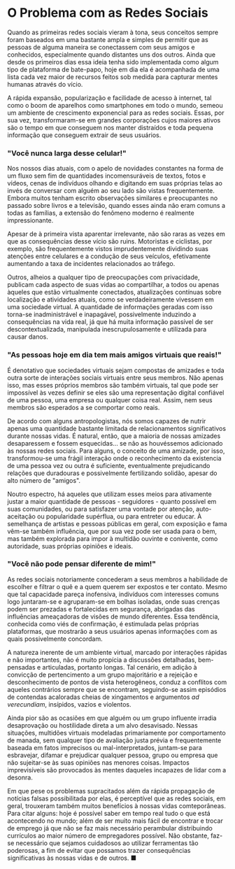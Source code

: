 # O Problema com as Redes Sociais

Quando as primeiras redes sociais vieram à tona, seus conceitos sempre foram baseados
em uma bastante ampla e simples de permitir que as pessoas de alguma maneira se
conectassem com seus amigos e conhecidos, especialmente quando distantes uns dos
outros. Ainda que desde os primeiros dias essa ideia tenha sido implementada como
algum tipo de plataforma de bate-papo, hoje em dia ela é acompanhada de uma lista
cada vez maior de recursos feitos sob medida para capturar mentes humanas através
do vício.

A rápida expansão, popularização e facilidade de acesso à internet, tal como o boom
de aparelhos como smartphones em todo o mundo, semeou um ambiente de crescimento
exponencial para as redes sociais. Essas, por sua vez, transformaram-se em grandes
corporações cujos maiores ativos são o tempo em que conseguem nos manter distraídos
e toda pequena informação que conseguem extrair de seus usuários.

### "Você nunca larga desse celular!"

Nos nossos dias atuais, com o apelo de novidades constantes na forma de um fluxo
sem fim de quantidades incomensuráveis de textos, fotos e vídeos, cenas de indivíduos
olhando e digitando em suas próprias telas ao invés de conversar com alguém ao seu
lado são vistas frequentemente. Embora muitos tenham escrito observações similares
e preocupantes no passado sobre livros e a televisão, quando esses ainda não eram
comuns a todas as famílias, a extensão do fenômeno moderno é realmente impressionante.

Apesar de à primeira vista aparentar irrelevante, não são raras as vezes em que
as consequências desse vício são ruins. Motoristas e ciclistas, por exemplo, são
frequentemente vistos imprudentemente dividindo suas atenções entre celulares e
a condução de seus veículos, efetivamente aumentando a taxa de incidentes relacionados
ao tráfego.

Outros, alheios a qualquer tipo de preocupações com privacidade, publicam cada aspecto
de suas vidas ao compartilhar, a todos ou apenas àqueles que estão virtualmente
conectados, atualizações contínuas sobre localização e atividades atuais, como se
verdadeiramente vivessem em uma sociedade virtual. A quantidade de informações geradas
com isso torna-se inadministrável e inapagável, possivelmente induzindo a consequências
na vida real, já que há muita informação passível de ser descontextualizada, manipulada
inescrupulosamente e utilizada para causar danos.

### "As pessoas hoje em dia tem mais amigos virtuais que reais!"

É denotativo que sociedades virtuais sejam compostas de amizades e toda outra sorte
de interações sociais virtuais entre seus membros. Não apenas isso, mas esses próprios
membros são também virtuais, tal que pode ser impossível às vezes definir se eles
são uma representação digital confiável de uma pessoa, uma empresa ou qualquer coisa
real. Assim, nem seus membros são esperados a se comportar como reais.

De acordo com alguns antropologistas, nós somos capazes de nutrir apenas uma quantidade
bastante limitada de relacionamentos significativos durante nossas vidas. É natural,
então, que a maioria de nossas amizades desaparessem e fossem esquecidas... se não
as houvéssemos adicionado às nossas redes sociais. Para alguns, o conceito de uma
amizade, por isso, transformou-se uma frágil interação onde o reconhecimento da
existencia de uma pessoa vez ou outra é suficiente, eventualmente prejudicando relações
que duradouras e possivelmente fertilizando solidão, apesar do alto número de "amigos".

Noutro espectro, há aqueles que utilizam esses meios para ativamente justar a maior
quantidade de pessoas - seguidores - quanto possível em suas comunidades, ou para
satisfazer uma vontade por atenção, auto-aceitação ou popularidade supérflua, ou
para entreter ou educar. À semelhança de artistas e pessoas públicas em geral, com
exposição e fama vêm-se também influência, que por sua vez pode ser usada para o
bem, mas também explorada para impor à multidão ouvinte e conivente, como autoridade,
suas próprias opiniões e ideais.

### "Você não pode pensar diferente de mim!"

As redes sociais notoriamente concederam a seus membros a habilidade de escolher
e filtrar o quê e a quem querem ser expostos e ter contato. Mesmo que tal capacidade
pareça inofensiva, indivíduos com interesses comuns logo juntaram-se e agruparam-se
em bolhas isoladas, onde suas crenças podem ser prezadas e fortalecidas em segurança,
abrigadas das influências ameaçadoras de visões de mundo diferentes. Essa tendência,
conhecida como viés de confirmação, é estimulada pelas próprias plataformas, que
mostrarão a seus usuários apenas informações com as quais possivelmente concordam.

A natureza inerente de um ambiente virtual, marcado por interações rápidas e não
importantes, não é muito propícia a discussões detalhadas, bem-pensadas e articuladas,
portanto longas. Tal cenário, em adição à convicção de pertencimento a um grupo
majoritário e a rejeição e desconhecimento de pontos de vista heterogêneos, conduz
a conflitos com aqueles contrários sempre que se encontram, seguindo-se assim episódios
de contendas acaloradas cheias de xingamentos e argumentos _ad verecundiam_, insípidos,
vazios e violentos.

Ainda pior são as ocasiões em que alguém ou um grupo influente irradia desaprovação
ou hostilidade direta a um alvo desavisado. Nessas situações, multidões virtuais
modeladas primariamente por comportamento de manada, sem qualquer tipo de avaliação
justa prévia e frequentemente baseada em fatos imprecisos ou mal-interpretados,
juntam-se para esbravejar, difamar e prejudicar qualquer pessoa, grupo ou empresa
que não sujeitar-se às suas opiniões nas menores coisas. Impactos imprevisíveis
são provocados às mentes daqueles incapazes de lidar com a desonra.

Em que pese os problemas supracitados além da rápida propagação de notícias falsas
possibilitada por elas, é perceptível que as redes sociais, em geral, trouxeram
também muitos benefícios à nossas vidas comteporâneas. Para citar alguns: hoje é
possível saber em tempo real tudo o que está acontecendo no mundo; além de ser muito
mais fácil de encontrar e trocar de emprego já que não se faz mais necessário perambular
distribuindo currículos ao maior número de empregadores possível. Não obstante,
faz-se necessário que sejamos cuidadosos ao utilizar ferramentas tão poderosas,
a fim de evitar que possamos trazer consequências significativas às nossas vidas
e de outros. ■
